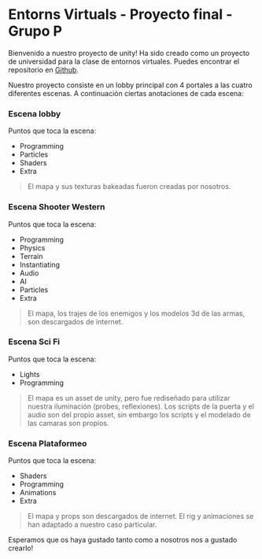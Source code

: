 # **Entorns Virtuals - Proyecto final -  Grupo P**

Bienvenido a nuestro proyecto de unity! Ha sido creado como un proyecto de universidad para la clase de entornos virtuales.  Puedes encontrar el repositorio en [Github].

Nuestro proyecto consiste en un lobby principal con 4 portales a las cuatro diferentes escenas. A continuación ciertas anotaciones de cada escena:

### **Escena lobby**
Puntos que toca la escena:
- Programming
- Particles
- Shaders
- Extra
>El mapa y sus texturas bakeadas fueron creadas por nosotros.

### **Escena Shooter Western**
Puntos que toca la escena:
- Programming
- Physics
- Terrain
- Instantiating
- Audio
- AI
- Particles
- Extra
>El mapa, los trajes de los enemigos y los modelos 3d de las armas, son descargados de internet.

### **Escena Sci Fi**
Puntos que toca la escena:
- Lights
- Programming
>El mapa es un asset de unity, pero fue rediseñado para utilizar nuestra iluminación (probes, reflexiones). Los scripts de la puerta y el audio son del propio asset, sin embargo los scripts y el modelado de las camaras son propios.

### **Escena Plataformeo**
Puntos que toca la escena:
- Shaders
- Programming
- Animations
- Extra
>El mapa y props son descargados de internet. El rig y animaciones se han adaptado a nuestro caso particular.

Esperamos que os haya gustado tanto como a nosotros nos a gustado crearlo!

[Github]: <https://github.com/randreu28/Proyecto_final_GrupoP>
